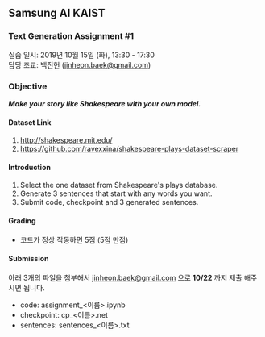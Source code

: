 ## Samsung AI KAIST

### Text Generation Assignment #1
실습 일시: 2019년 10월 15일 (화), 13:30 - 17:30 </br>
담당 조교: 백진헌 (jinheon.baek@gmail.com)

### Objective
***Make your story like Shakespeare with your own model.***

#### Dataset Link
1. http://shakespeare.mit.edu/
2. https://github.com/ravexxina/shakespeare-plays-dataset-scraper

#### Introduction
1. Select the one dataset from Shakespeare's plays database.
2. Generate 3 sentences that start with any words you want.
3. Submit code, checkpoint and 3 generated sentences.

#### Grading
* 코드가 정상 작동하면 5점 (5점 만점)

#### Submission
아래 3개의 파일을 첨부해서 jinheon.baek@gmail.com 으로 **10/22** 까지 제출 해주시면 됩니다.
* code: assignment_<이름>.ipynb
* checkpoint: cp_<이름>.net
* sentences: sentences_<이름>.txt

